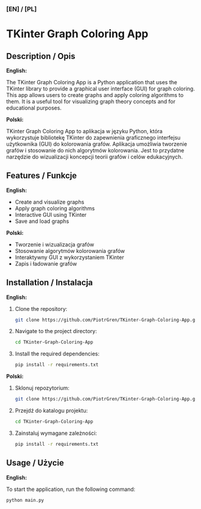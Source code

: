 ### [EN] / [PL]

# TKinter Graph Coloring App

## Description / Opis

**English:**

The TKinter Graph Coloring App is a Python application that uses the TKinter library to provide a graphical user interface (GUI) for graph coloring. This app allows users to create graphs and apply coloring algorithms to them. It is a useful tool for visualizing graph theory concepts and for educational purposes.

**Polski:**

TKinter Graph Coloring App to aplikacja w języku Python, która wykorzystuje bibliotekę TKinter do zapewnienia graficznego interfejsu użytkownika (GUI) do kolorowania grafów. Aplikacja umożliwia tworzenie grafów i stosowanie do nich algorytmów kolorowania. Jest to przydatne narzędzie do wizualizacji koncepcji teorii grafów i celów edukacyjnych.

## Features / Funkcje

**English:**

- Create and visualize graphs
- Apply graph coloring algorithms
- Interactive GUI using TKinter
- Save and load graphs

**Polski:**

- Tworzenie i wizualizacja grafów
- Stosowanie algorytmów kolorowania grafów
- Interaktywny GUI z wykorzystaniem TKinter
- Zapis i ładowanie grafów

## Installation / Instalacja

**English:**

1. Clone the repository:
   ```sh
   git clone https://github.com/PiotrGren/TKinter-Graph-Coloring-App.git
   ```
2. Navigate to the project directory:
   ```sh
   cd TKinter-Graph-Coloring-App
   ```
3. Install the required dependencies:
   ```sh
   pip install -r requirements.txt
   ```

**Polski:**

1. Sklonuj repozytorium:
   ```sh
   git clone https://github.com/PiotrGren/TKinter-Graph-Coloring-App.git
   ```
2. Przejdź do katalogu projektu:
   ```sh
   cd TKinter-Graph-Coloring-App
   ```
3. Zainstaluj wymagane zależności:
   ```sh
   pip install -r requirements.txt
   ```

## Usage / Użycie

**English:**

To start the application, run the following command:

```sh
python main.py
```
